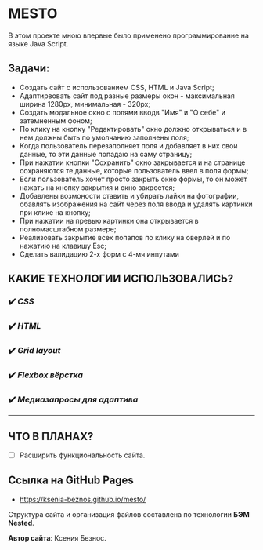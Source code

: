 # MESTO

В этом проекте мною впервые было применено программирование на языке Java Script.

## Задачи:
- Создать сайт с использованием CSS, HTML и Java Script;
- Адаптирвовать сайт под разные размеры окон - максимальная ширина 1280px, минимальная - 320px;
- Создать модальное окно с полями вводв "Имя" и "О себе" и затемненным фоном;
- По клику на кнопку "Редактировать" окно должно открываться и в нем должны быть по умолчанию заполнены поля;
- Когда пользователь перезаполняет поля и добавляет в них свои данные, то эти данные попадаю на саму страницу;
- При нажатии кнопки "Сохранить" окно закрывается и на странице сохраняются те данные, которые пользователь ввел в поля формы;
- Если пользователь хочет просто закрыть окно формы, то он может нажать на кнопку закрытия и окно закроется;
- Добавлены возмоности ставить и убирать лайки на фотографии, обавлять изображения на сайт через поля ввода и удалять картинки при клике на кнопку;
- При нажатии на превью картинки она открывается в полномасштабном размере;
- Реализовать закрытие всех попапов по клику на оверлей и по нажатию на клавишу Esc;
- Сделать валидацию 2-х форм с 4-мя инпутами


## **КАКИЕ ТЕХНОЛОГИИ ИСПОЛЬЗОВАЛИСЬ?**

### :heavy_check_mark: _CSS_

### :heavy_check_mark: _HTML_

### :heavy_check_mark: _Grid layout_

### :heavy_check_mark: _Flexbox вёрстка_

### :heavy_check_mark: _Медиазапросы для адаптива_

____

## **ЧТО В ПЛАНАХ?**

- [ ] Расширить функциональность сайта.

## Ссылка на GitHub Pages
- https://ksenia-beznos.github.io/mesto/

Структура сайта и организация файлов составлена по технологии **БЭМ Nested**.

**Автор сайта**: Ксения Безнос.
